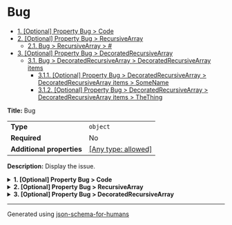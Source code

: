 # Bug

- [1. [Optional] Property Bug > Code](#Code)
- [2. [Optional] Property Bug > RecursiveArray](#RecursiveArray)
  - [2.1. Bug > RecursiveArray > #](#autogenerated_heading_2)
- [3. [Optional] Property Bug > DecoratedRecursiveArray](#DecoratedRecursiveArray)
  - [3.1. Bug > DecoratedRecursiveArray > DecoratedRecursiveArray items](#autogenerated_heading_3)
    - [3.1.1. [Optional] Property Bug > DecoratedRecursiveArray > DecoratedRecursiveArray items > SomeName](#DecoratedRecursiveArray_items_SomeName)
    - [3.1.2. [Optional] Property Bug > DecoratedRecursiveArray > DecoratedRecursiveArray items > TheThing](#DecoratedRecursiveArray_items_TheThing)

**Title:** Bug

|                           |                                                                           |
| ------------------------- | ------------------------------------------------------------------------- |
| **Type**                  | `object`                                                                  |
| **Required**              | No                                                                        |
| **Additional properties** | [[Any type: allowed]](# "Additional Properties of any type are allowed.") |

**Description:** Display the issue.

<details>
<summary>
<strong> <a name="Code"></a>1. [Optional] Property Bug > Code</strong>  

</summary>
<blockquote>

|              |          |
| ------------ | -------- |
| **Type**     | `string` |
| **Required** | No       |

**Description:** Code property

</blockquote>
</details>

<details>
<summary>
<strong> <a name="RecursiveArray"></a>2. [Optional] Property Bug > RecursiveArray</strong>  

</summary>
<blockquote>

|              |         |
| ------------ | ------- |
| **Type**     | `array` |
| **Required** | No      |

**Description:** RecursiveArray property

|                      | Array restrictions |
| -------------------- | ------------------ |
| **Min items**        | N/A                |
| **Max items**        | N/A                |
| **Items unicity**    | False              |
| **Additional items** | False              |
| **Tuple validation** | See below          |

| Each item of this array must be | Description        |
| ------------------------------- | ------------------ |
| [#](#RecursiveArray_items)      | Display the issue. |

### <a name="autogenerated_heading_2"></a>2.1. Bug > RecursiveArray > #

|                           |                                                                           |
| ------------------------- | ------------------------------------------------------------------------- |
| **Type**                  | `object`                                                                  |
| **Required**              | No                                                                        |
| **Additional properties** | [[Any type: allowed]](# "Additional Properties of any type are allowed.") |
| **Same definition as**    | [Bug](#root)                                                              |

**Description:** Display the issue.

</blockquote>
</details>

<details>
<summary>
<strong> <a name="DecoratedRecursiveArray"></a>3. [Optional] Property Bug > DecoratedRecursiveArray</strong>  

</summary>
<blockquote>

|              |                   |
| ------------ | ----------------- |
| **Type**     | `array of object` |
| **Required** | No                |

**Description:** DecoratedRecursiveArray property

|                      | Array restrictions |
| -------------------- | ------------------ |
| **Min items**        | N/A                |
| **Max items**        | N/A                |
| **Items unicity**    | False              |
| **Additional items** | False              |
| **Tuple validation** | See below          |

| Each item of this array must be                                 | Description |
| --------------------------------------------------------------- | ----------- |
| [DecoratedRecursiveArray items](#DecoratedRecursiveArray_items) | -           |

### <a name="autogenerated_heading_3"></a>3.1. Bug > DecoratedRecursiveArray > DecoratedRecursiveArray items

|                           |                                                                           |
| ------------------------- | ------------------------------------------------------------------------- |
| **Type**                  | `object`                                                                  |
| **Required**              | No                                                                        |
| **Additional properties** | [[Any type: allowed]](# "Additional Properties of any type are allowed.") |

<details>
<summary>
<strong> <a name="DecoratedRecursiveArray_items_SomeName"></a>3.1.1. [Optional] Property Bug > DecoratedRecursiveArray > DecoratedRecursiveArray items > SomeName</strong>  

</summary>
<blockquote>

|              |          |
| ------------ | -------- |
| **Type**     | `string` |
| **Required** | No       |

</blockquote>
</details>

<details>
<summary>
<strong> <a name="DecoratedRecursiveArray_items_TheThing"></a>3.1.2. [Optional] Property Bug > DecoratedRecursiveArray > DecoratedRecursiveArray items > TheThing</strong>  

</summary>
<blockquote>

|                           |                                                                           |
| ------------------------- | ------------------------------------------------------------------------- |
| **Type**                  | `object`                                                                  |
| **Required**              | No                                                                        |
| **Additional properties** | [[Any type: allowed]](# "Additional Properties of any type are allowed.") |
| **Same definition as**    | [Bug](#root)                                                              |

**Description:** Display the issue.

</blockquote>
</details>

</blockquote>
</details>

----------------------------------------------------------------------------------------------------------------------------
Generated using [json-schema-for-humans](https://github.com/coveooss/json-schema-for-humans)